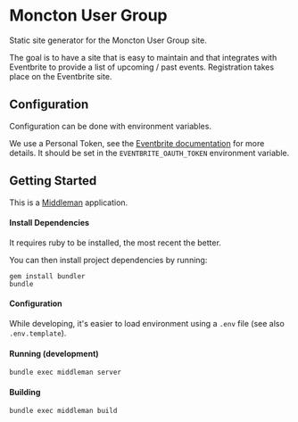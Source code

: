 # Moncton User Group

Static site generator for the Moncton User Group site.

The goal is to have a site that is easy to maintain and that integrates with Eventbrite to provide a list of upcoming / past events. Registration takes place on the Eventbrite site.

## Configuration

Configuration can be done with environment variables.

We use a Personal Token, see the [Eventbrite documentation](https://www.eventbrite.com/developer/v3/reference/authentication/#ebapi-personal-tokens) for more details. It should be set in the `EVENTBRITE_OAUTH_TOKEN` environment variable.

## Getting Started

This is a [Middleman](https://middlemanapp.com/) application.

#### Install Dependencies

It requires ruby to be installed, the most recent the better.

You can then install project dependencies by running:

```
gem install bundler
bundle
```

#### Configuration

While developing, it's easier to load environment using a `.env` file (see also `.env.template`).

#### Running (development)

```
bundle exec middleman server
```

#### Building

```
bundle exec middleman build
```
